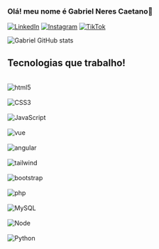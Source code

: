  

### Olá! meu nome é Gabriel Neres Caetano👋

[![LinkedIn](https://img.shields.io/badge/LinkedIn-0077B5?style=for-the-badge&logo=linkedin&logoColor=white)](https://www.linkedin.com/in/gabrielneres-caetano/)
[![Instagram](https://img.shields.io/badge/Instagram-E4405F?style=for-the-badge&logo=instagram&logoColor=white)](https://www.instagram.com/bieln69/)
[![TikTok](https://img.shields.io/badge/TikTok-000000?style=for-the-badge&logo=tiktok&logoColor=white)](https://www.tiktok.com/@bieeldev?lang=pt-BR)


![Gabriel GitHub stats](https://github-readme-stats.vercel.app/api?username=bi3ll69&show_icons=true&theme=radical)

## Tecnologias que trabalho!

<div style="display: inline_block"> </br>
<img aling="center" alt="html5" src="https://img.shields.io/badge/HTML5-E34F26?style=for-the-badge&logo=html5&logoColor=white">
</div>
<div style="display: inline_block"> </br>
<img aling="center" alt="CSS3" src="https://img.shields.io/badge/CSS3-1572B6?style=for-the-badge&logo=css3&logoColor=white">
</div>
<div style="display: inline_block"> </br>
<img aling="center" alt="JavaScript" src="https://img.shields.io/badge/JavaScript-323330?style=for-the-badge&logo=javascript&logoColor=F7DF1E">
</div>
<div style="display: inline_block"> </br>
<img aling="center" alt="vue" src="https://img.shields.io/badge/Vue.js-35495E?style=for-the-badge&logo=vue.js&logoColor=4FC08D">
</div>
<div style="display: inline_block"> </br>
<img aling="center" alt="angular" src="https://img.shields.io/badge/Angular-DD0031?style=for-the-badge&logo=angular&logoColor=white">
</div>
<div style="display: inline_block"> </br>
<img aling="center" alt="tailwind" src="https://img.shields.io/badge/Tailwind_CSS-38B2AC?style=for-the-badge&logo=tailwind-css&logoColor=white">
</div>
<div style="display: inline_block"> </br>
<img aling="center" alt="bootstrap" src="https://img.shields.io/badge/Bootstrap-563D7C?style=for-the-badge&logo=bootstrap&logoColor=white">
</div>
<div style="display: inline_block"> </br>
<img aling="center" alt="php" src="https://img.shields.io/badge/PHP-777BB4?style=for-the-badge&logo=php&logoColor=white">
</div>
<div style="display: inline_block"> </br>
<img aling="center" alt="MySQL" src="https://img.shields.io/badge/MySQL-00000F?style=for-the-badge&logo=mysql&logoColor=white">
</div>
<div style="display: inline_block"> </br>
<img aling="center" alt="Node" src="https://img.shields.io/badge/Node.js-43853D?style=for-the-badge&logo=node.js&logoColor=white">
</div>
<div style="display: inline_block"> </br>
<img aling="center" alt="Python" src="https://img.shields.io/badge/Python-14354C?style=for-the-badge&logo=python&logoColor=white">
</div>
